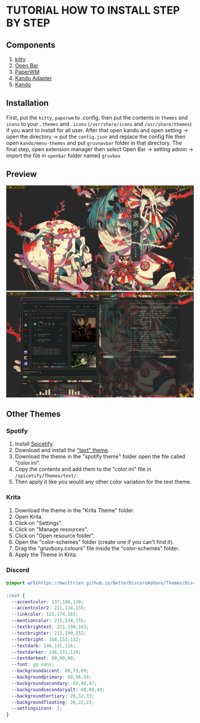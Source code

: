 # TUTORIAL HOW TO INSTALL STEP BY STEP
## Components
1. [kitty](https://sw.kovidgoyal.net/kitty/)
2. [Open Bar](https://extensions.gnome.org/extension/6580/open-bar/)
3. [PaperWM](https://extensions.gnome.org/extension/6099/paperwm/)
4. [Kando Adapter](https://extensions.gnome.org/extension/7068/kando-integration/)
5. [Kando](https://kando.menu/installation-on-linux/)
## Installation
First, put the `kitty`, `paperwm` to .config, then put the contents in `themes` and `icons` to your `.themes` and `.icons` (`/usr/share/icons` and `/usr/share/themes`) if you want to install for all user. After that open kando and open setting -> open the directory -> put the `config.json` and replace the config file then open `kando/menu-themes` and put `gruvnavbar` folder in that directory. The final step, open extension manager then select Open Bar -> setting admin -> import the file in `openbar` folder named `gruvbox`

## Preview
![alt text](https://github.com/ch1llyVN/GruvboxGnomeRice/blob/main/preview/screenshot1.png?raw=true)
![alt text](https://github.com/ch1llyVN/GruvboxGnomeRice/blob/main/preview/screenshot2.png?raw=true)

## Other Themes
### Spotify
1) Install [Spicetify](https://spicetify.app/docs/advanced-usage/installation/).
2) Download and install the ["text" theme](https://github.com/spicetify/spicetify-themes/tree/master).
3) Download the theme in the "spotify theme" folder open the file called "color.ini".
4) Copy the contents and add them to the "color.ini" file in `/spicetify/Themes/text/`.
5) Then apply it like you would any other color variation for the text theme.
### Krita
1) Download the theme in the "Krita Theme" folder.
2) Open Krita.
3) Click on "Settings".
4) Click on "Manage resources".
5) Click on "Open resource folder".
6) Open the "color-schemes" folder (create one if you can't find it).
7) Drag the "gruvboxy.colours" file inside the "color-schemes" folder.
8) Apply the Theme in Krita.
### Discord 
```css
@import url(https://mwittrien.github.io/BetterDiscordAddons/Themes/DiscordRecolor/DiscordRecolor.css);

:root {
  --accentcolor: 137,180,130;
  --accentcolor2: 211,134,155;
  --linkcolor: 125,174,163;
  --mentioncolor: 211,134,155;
  --textbrightest: 221,199,161;
  --textbrighter: 212,190,152;
  --textbright: 168,153,132;
  --textdark: 146,131,116;
  --textdarker: 146,131,116;
  --textdarkest: 80,80,80;
  --font: gg sans;
  --backgroundaccent: 80,73,69;
  --backgroundprimary: 60,56,54;
  --backgroundsecondary: 50,48,47;
  --backgroundsecondaryalt: 40,40,40;
  --backgroundtertiary: 29,32,33;
  --backgroundfloating: 20,22,23;
  --settingsicons: 1;
}
```

